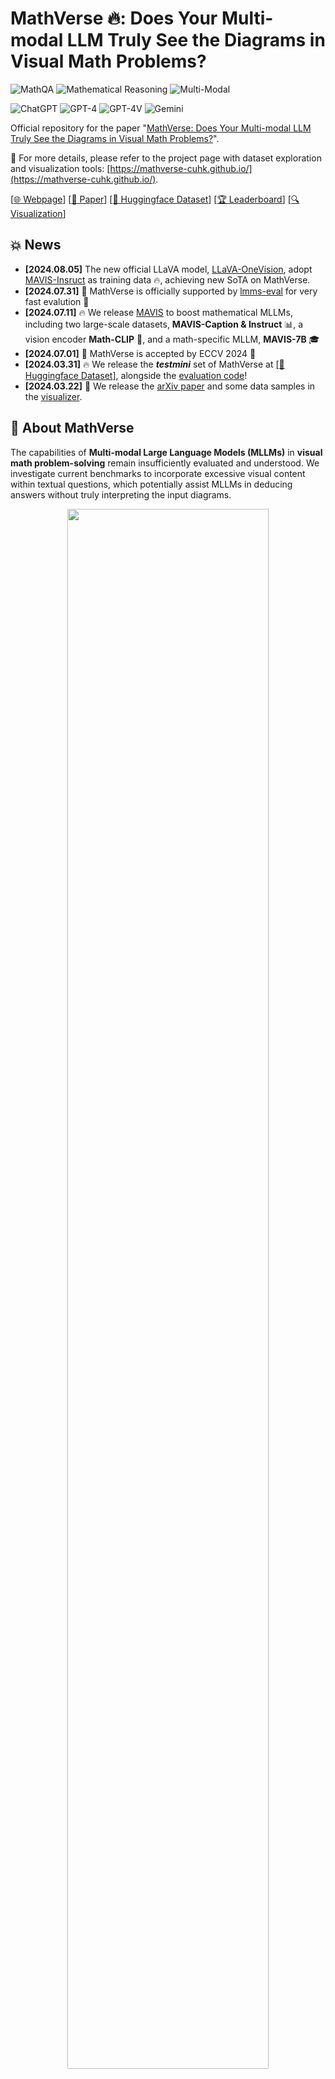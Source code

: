 # MathVerse 🔥: Does Your Multi-modal LLM Truly See the Diagrams in Visual Math Problems?

![MathQA](https://img.shields.io/badge/Task-MathQA-red) 
![Mathematical Reasoning](https://img.shields.io/badge/Task-Mathematical_Reasoning-red) 
![Multi-Modal](https://img.shields.io/badge/Task-Multi--Modal-red) 

![ChatGPT](https://img.shields.io/badge/Model-ChatGPT-green) 
![GPT-4](https://img.shields.io/badge/Model-GPT--4-green) 
![GPT-4V](https://img.shields.io/badge/Model-GPT--4V-green)
![Gemini](https://img.shields.io/badge/Model-Gemini-green)

Official repository for the paper "[MathVerse: Does Your Multi-modal LLM Truly See the Diagrams in Visual Math Problems?](https://arxiv.org/pdf/2403.14624.pdf)".

🌟 For more details, please refer to the project page with dataset exploration and visualization tools: [https://mathverse-cuhk.github.io/](https://mathverse-cuhk.github.io/).


[[🌐 Webpage](https://mathverse-cuhk.github.io/)] [[📖 Paper](https://arxiv.org/pdf/2403.14624.pdf)] [[🤗 Huggingface Dataset](https://huggingface.co/datasets/AI4Math/MathVerse)] [[🏆 Leaderboard](https://mathverse-cuhk.github.io/#leaderboard)] [[🔍 Visualization](https://mathverse-cuhk.github.io/#visualization)]


## 💥 News
- **[2024.08.05]** The new official LLaVA model, [LLaVA-OneVision](https://llava-vl.github.io/blog/2024-08-05-llava-onevision/), adopt [MAVIS-Insruct](https://github.com/ZrrSkywalker/MAVIS) as training data 🔥, achieving new SoTA on MathVerse.
- **[2024.07.31]** 🎉 MathVerse is officially supported by [lmms-eval](https://github.com/EvolvingLMMs-Lab/lmms-eval) for very fast evalution 🚀
- **[2024.07.11]** 🔥 We release [MAVIS](https://github.com/ZrrSkywalker/MAVIS) to boost mathematical MLLMs, including two large-scale datasets, **MAVIS-Caption & Instruct** 📊, a vision encoder **Math-CLIP** 📐, and a math-specific MLLM, **MAVIS-7B** 🎓
- **[2024.07.01]** 🎉 MathVerse is accepted by ECCV 2024 🎉
- **[2024.03.31]** 🔥 We release the ***testmini*** set of MathVerse at [[🤗 Huggingface Dataset]](https://huggingface.co/datasets/AI4Math/MathVerse), alongside the [evaluation code](https://github.com/ZrrSkywalker/MathVerse?tab=readme-ov-file#evaluation)!
- **[2024.03.22]** 🚀 We release the [arXiv paper](https://arxiv.org/pdf/2403.14624) and some data samples in the [visualizer](https://mathverse-cuhk.github.io/#visualization).


## 👀 About MathVerse

The capabilities of **Multi-modal Large Language Models (MLLMs)** in **visual math problem-solving** remain insufficiently evaluated and understood. We investigate current benchmarks to incorporate excessive visual content within textual questions, which potentially assist MLLMs in deducing answers without truly interpreting the input diagrams.

<p align="center">
    <img src="figs/fig1.png" width="80%"> <br>
</p>

To this end, we introduce **MathVerse**, an all-around visual math benchmark designed for an equitable and in-depth evaluation of MLLMs. We meticulously collect 2,612 high-quality, multi-subject math problems with diagrams from publicly available sources. Each problem is then transformed by human annotators into **six distinct versions**, each offering varying degrees of information content in multi-modality, contributing to **15K** test samples in total. This approach allows MathVerse to comprehensively assess ***whether and how much MLLMs can truly understand the visual diagrams for mathematical reasoning.*** 

<p align="center">
    <img src="figs/fig2.png" width="85%"> <br>
    Six different versions of each problem in <b>MathVerse</b> transformed by expert annotators.
</p>

In addition, we propose a **Chain-of-Thought (CoT) Evaluation strategy** for a fine-grained assessment of the output answers. Rather than naively judging True or False, we employ GPT-4(V) to adaptively extract crucial reasoning steps, and then score each step with detailed error analysis, which can reveal the intermediate CoT reasoning quality by MLLMs.



## 🚀 Evaluation with lmms-eval

We strongly recommand to use [lmms-eval](https://github.com/EvolvingLMMs-Lab/lmms-eval) for evaluating MathVerse, which is very efficient and convenient.

First install the package:
```bash
pip install lmms-eval
```
Then run by specifying $GPTAPI, $ModelType, $ModelPath, $Template, and $OutputPath:
```bash
export API_TYPE="openai"
export OPENAI_API_KEY="$GPTAPI"

python3 -m accelerate.commands.launch \
    --main_process_port=12347 \
    --num_processes=8 \
    -m lmms_eval \
    --model $ModelType \
    --model_args pretrained="$ModelPath,$Template" \
    --tasks mathverse_testmini \
    --batch_size 1 \
    --log_samples \
    --output_path $OutputPath/
```
Please refer to the guideline of [lmms-eval](https://github.com/EvolvingLMMs-Lab/lmms-eval) for setting your $ModelType, $ModelPath, and $Template.

You can also choose one problem version for evaluation by specifying `--tasks`, e.g., `--tasks mathverse_testmini_text_lite` or `--tasks mathverse_testmini_text_lite,mathverse_testmini_text_only`

We provide an example for evaluating LLaVA-OneVision:
```bash
export API_TYPE="openai"
export OPENAI_API_KEY="$GPTAPI"

python3 -m accelerate.commands.launch \
    --main_process_port=12347 \
    --num_processes=8 \
    -m lmms_eval \
    --model llava_onevision \
    --model_args pretrained="lmms-lab/llava-onevision-qwen2-7b-ov,conv_template=qwen_1_5,model_name=llava_qwen" \
    --tasks mathverse_testmini \
    --batch_size 1 \
    --log_samples \
    --output_path ./test/
```

## 💪 Evaluation by yourself

If your model type has not yet supported by lmms-eval, we also provide the code to derive the 'w/o' scores by yourself, which requires advanced LLMs (e.g., [ChatGPT/GPT-4](https://platform.openai.com/account/api-keys), or [Qwen-Max](https://help.aliyun.com/zh/dashscope/developer-reference/api-details)) to extract and match answers. The code 'CoT-E' scores will be released soon.

There are two steps for the evaluation of 'w/o' scores, where we prompt the ChatGPT/GPT-4 API as an example:

#### Step 1: Answer Extraction

```bash
pip install openai
cd evaluation

python extract_answer_s1.py \
--model_output_file PATH_TO_OUTPUT_FILE \
--save_file PATH_TO_ENTRACTION_FILE \
--cache \
--trunk_response 30 \
--save_every 10 \
--api_key GPT_API
```

Note that, step 1 is ***optional*** if your MLLM can directly output a clean answer for scoring.

#### Step2: Answer Scoring

```bash
python score_answer_s2.py \
--answer_extraction_file PATH_TO_ENTRACTION_FILE \
--save_file PATH_TO_SCORE_FILE \
--cache \
--trunk_response 30 \
--save_every 10 \
--api_key GPT_API
```

Note that, we recommend using ChatGPT/GPT-4 API for step 2 by default. By adding `--quick_match` in the command above, we also support a direct string matching between extracted answers and ground truths, which is faster but not accurate enough.

## 🏆 Leaderboard

### Contributing to the *testmini* Leaderboard

🚨 The [Leaderboard](https://mathverse-cuhk.github.io/#leaderboard) for the *testmini* set is continuously being updated, welcoming the contribution of your excellent MLLMs! ***Currently, we regard the 'w/o' scores without the CoT evaluation as the primary metric in MathVerse***, which is more cost-effective and saves time.

### Data Usage

We release the ***testmini*** set of MathVerse for benchmarking on the leaderboard, which contains *788 visual math problems* within two json files:

- [testmini.json](https://github.com/ZrrSkywalker/MathVerse/blob/main/data/testmini.json): **788*5** test samples for five main versions to ***calculate the overall score***, i.e., Text Dominant/Lite and Vision Intensive/Dominant/Only.
- [testmini_text_only.json](https://github.com/ZrrSkywalker/MathVerse/blob/main/data/testmini_text_only.json): **788*1** test samples for Text Only to ***ablate the visual diagram understanding capacity***.

You can download the dataset from the [🤗 Huggingface](https://huggingface.co/datasets/AI4Math/MathVerse) by the following command (make sure that you have installed [related packages](https://huggingface.co/docs/datasets/quickstart)):

```python
from datasets import load_dataset

dataset = load_dataset("AI4Math/MathVerse", "testmini")
dataset_text_only = load_dataset("AI4Math/MathVerse", "testmini_text_only")
```

Here are some examples of how to access the downloaded dataset:

```python
# print the first example on the testmini set
print(dataset["testmini"][0])
print(dataset["testmini"][0]['sample_index'])  # print the test sample id
print(dataset["testmini"][0]['problem_index'])  # print the unique problem id
print(dataset["testmini"][0]['problem_version'])  # print the problem version
print(dataset["testmini"][0]['question'])  # print the question text
print(dataset["testmini"][0]['query'])  # print the question query
print(dataset["testmini"][0]['answer'])  # print the answer
print(dataset["testmini"][0]['query_wo'])  # the input query for w/o scores
print(dataset["testmini"][0]['query_cot'])  # the input query for CoT evaluation scores
dataset["testmini"][0]['image']  # display the image

# print the first text-only example within the testmini set
print(dataset_text_only["testmini_text_only"][0])
```

We also provide the images in the PNG format. You can download and unzip them using the following commands:

```bash
cd data
wget https://huggingface.co/datasets/AI4Math/MathVerse/resolve/main/images.zip
unzip images.zip && rm images.zip
```

This step might be optional if you prefer to use the Hugging Face format of the data.

### Inference

First, please refer to the following two templates to prepare your result json files. 

- [output_testmini.json](https://github.com/ZrrSkywalker/MathVerse/blob/main/output_templates/output_testmini.json): the results of five problem versions in [testmini.json](https://github.com/ZrrSkywalker/MathVerse/blob/main/data/testmini.json)
- [output_testmini_text_only.json](https://github.com/ZrrSkywalker/MathVerse/blob/main/output_templates/output_testmini_text_only.json): the results of the Text-only version in [testmini_text_only.json](https://github.com/ZrrSkywalker/MathVerse/blob/main/data/testmini_text_only.json)

If you expect to evaluate the 'w/o' scores in the leaderboard, please adopt `query_wo` as the input for MLLMs, which prompts the model to output a direct answer. For CoT evaluation, we can utilize `query_cot` that motivates MLLMs to provide a step-by-step reasoning process. You are also encouraged to tune the optimal prompt for your own model.


## 📐 Dataset Examples

🖱 Click to expand the examples for six problem versions within three subjects</summary>

<details>
<summary>🔍 Plane Geometry</summary>

<p align="center">
    <img src="figs/ver1.png" width="50%"> <br>
</p>
</details>

<details>
<summary>🔍 Solid Geometry</summary>

<p align="center">
    <img src="figs/ver2.png" width="50%"> <br>
</p>
</details>

<details>
<summary>🔍 Functions</summary>

<p align="center">
    <img src="figs/ver3.png" width="50%"> <br>
</p>
</details>


## 📈 Evaluation Results

Coming soon!

## :white_check_mark: Citation

If you find **MathVerse** useful for your research and applications, please kindly cite using this BibTeX:

```latex
@article{zhang2024mathverse,
  title={MathVerse: Does Your Multi-modal LLM Truly See the Diagrams in Visual Math Problems?},
  author={Zhang, Renrui and Jiang, Dongzhi and Zhang, Yichi and Lin, Haokun and Guo, Ziyu and Qiu, Pengshuo and Zhou, Aojun and Lu, Pan and Chang, Kai-Wei and Gao, Peng and others},
  journal={arXiv preprint arXiv:2403.14624},
  year={2024}
}
```

## 🧠 Related Work

Explore our additional research on **Vision-Language Large Models**, focusing on multi-modal LLMs and mathematical reasoning:

- **[MathVista]** [MathVista: Evaluating Mathematical Reasoning of Foundation Models in Visual Contexts](https://github.com/lupantech/MathVista)
- **[LLaMA-Adapter]** [LLaMA-Adapter: Efficient Fine-tuning of Language Models with Zero-init Attention](https://github.com/OpenGVLab/LLaMA-Adapter)
- **[LLaMA-Adapter V2]** [LLaMA-Adapter V2: Parameter-Efficient Visual Instruction Model](https://github.com/OpenGVLab/LLaMA-Adapter)
- **[ImageBind-LLM]** [Imagebind-LLM: Multi-modality Instruction Tuning](https://github.com/OpenGVLab/LLaMA-Adapter/tree/main/imagebind_LLM)
- **[SPHINX]** [The Joint Mixing of Weights, Tasks, and Visual Embeddings for Multi-modal LLMs](https://github.com/Alpha-VLLM/LLaMA2-Accessory/tree/main/SPHINX)
- **[SPHINX-X]** [Scaling Data and Parameters for a Family of Multi-modal Large Language Models](https://github.com/Alpha-VLLM/LLaMA2-Accessory/tree/main/SPHINX)
- **[Point-Bind & Point-LLM]** [Multi-modality 3D Understanding, Generation, and Instruction Following](https://github.com/ZiyuGuo99/Point-Bind_Point-LLM)
- **[PerSAM]** [Personalize segment anything model with one shot](https://github.com/ZrrSkywalker/Personalize-SAM)
- **[MathCoder]** [MathCoder: Seamless Code Integration in LLMs for Enhanced Mathematical Reasoning](https://github.com/mathllm/MathCoder)
- **[MathVision]** [Measuring Multimodal Mathematical Reasoning with the MATH-Vision Dataset](https://github.com/mathvision-cuhk/MathVision)
- **[CSV]** [Solving Challenging Math Word Problems Using GPT-4 Code Interpreter](https://wangk.org/publications/1_iclr2024_csv/)
